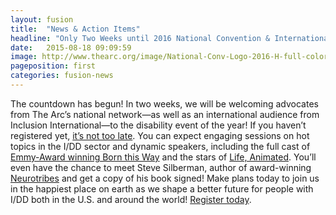 ```yaml
---
layout: fusion
title:  "News & Action Items"
headline: "Only Two Weeks until 2016 National Convention & International Forum"
date:   2015-08-18 09:09:59
image: http://www.thearc.org/image/National-Conv-Logo-2016-H-full-color.png 
pageposition: first
categories: fusion-news
---
```

The countdown has begun! In two weeks, we will be welcoming advocates from The Arc’s national network—as well as an international audience from Inclusion International—to the disability event of the year! If you haven’t registered yet, <a href="http://convention.thearc.org">it’s not too late<a/>. You can expect engaging sessions on hot topics in the I/DD sector and dynamic speakers, including the full cast of <a href="http://www.aetv.com/shows/born-this-way">Emmy-Award winning Born this Way</a> and the stars of <a href="http://www.lifeanimateddoc.com/">Life, Animated</a>. You’ll even have the chance to meet Steve Silberman, author of award-winning <a href="http://stevesilberman.com/book/neurotribes/">Neurotribes</a> and get a copy of his book signed! Make plans today to join us in the happiest place on earth as we shape a better future for people with I/DD both in the U.S. and around the world! <a href="http://convention.thearc.org">Register today</a>.